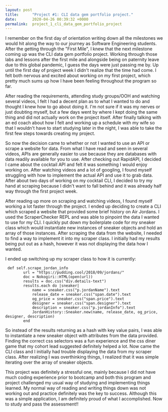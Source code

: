 ```yaml
---
layout: post
title:      "Project #1: CLI data gem portfolio project."
date:       2020-04-26 00:39:32 +0000
permalink:  project_1_cli_data_gem_portfolio_project
---
```



I remember on the first day of orientation writing down all the milestones we would hit along the way to our journey as Software Engineering students. After the getting through the "First Mile", I knew that the next milestone coming up was the CLI data gem portfolio project. Working through those labs and lessons after the first mile and alongside being on paternity leave due to this global pandemic, I guess the days were just passing me by. Up until the first day of project week I didn't realize that the time had come. I felt both nervous and excited about working on my first project, which pretty much sums up how I have been feeling throughout the program so far.

After reading the requirements, attending study groups/OOH and watching several videos, I felt I had a decent plan as to what I wanted to do and thought I knew how to go about doing it. I'm not sure if it was my nerves or just doubting myself, but a few days went by where I kept doing the same thing and did not actually work on the project itself. After finally talking with an ed coach about how I felt and working up a schedule with my wife so that I wouldn't have to start studying later in the night, I was able to take the first few steps towards creating my project.

So now the decision came to whether or not I wanted to use an API or scrape a website for data. From what I have read and seen in several videos, APIs are generally easier to use because they are databases with data readily available for you to use. After checking out RapidAPI, I decided I came about the cocktail API and felt it was something I would enjoy working on. After watching videos and a lot of googling, I found myself struggling with how to implement the actual API and use it to grab data. After about two days of working on my cocktail CLI, I decided to try my hand at scraping because I didn't want to fall behind and it was already half way through the first project week.

After reading up more on scraping and watching videos, I found myself working a lot faster through the project. I ended up deciding to create a CLI which scraped a website that provided some brief history on Air Jordans. I used the ScraperChecker REPL and was able to pinpoint the data I wanted to use for my CLI.  I quickly put down my boilerplate code for my sneaker class which would instantiate new instances of sneaker objects and hold an array of those instances. After scraping the data from the website,  I needed to find a way to implement it into my scraper class. I initially had my results being put out as a hash, however it was not displaying the data how I wanted. 

I ended up switching up my scraper class to how it is currently:

```
 def self.scrape_jordan_info
        url = "https://pudding.cool/2018/09/jordans/"
        doc = Nokogiri::HTML(open(url))
        results = doc.css("div.details-text")
        results.each do |sneaker|
            name = sneaker.css("p.jordanName").text
            release_date = sneaker.css("span.date").text
            og_price = sneaker.css("span.price").text
            designer = sneaker.css("span.designer").text
            description = sneaker.css("p.jordanInfo").text
            JordanHistory::Sneaker.new(name, release_date, og_price, designer, description)
        end
```

So instead of the results returning as a hash with key value pairs, I was able to instantiate a new sneaker object with attributes from the data provided. Finding the correct css selectors was a fun experience and the css diner game that my cohort lead suggested definitely helped a lot. Now came the CLI class and I initially had trouble displaying the data from my scraper class. After realizing I was overthinking things, I realized that it was simple iterating over the array of sneaker objects.

This project was definitely a stressful one, mainly because I did not have much coding experience prior to bootcamp and both this program and project challenged my usual way of studying and implementing things learned. My normal way of reading and writing things down was not working out and practice definitely was the key to success. Although this was a simple application, I am definitely proud of what I accomplished. Now to study and pass the assessment!!



